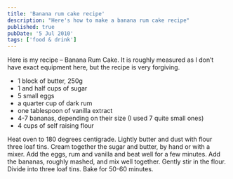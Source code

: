 ```yaml
---
title: 'Banana rum cake recipe'
description: "Here's how to make a banana rum cake recipe"
published: true
pubDate: '5 Jul 2010'
tags: ['food & drink']
---
```


Here is my recipe – Banana Rum Cake. It is roughly measured as I don’t have exact equipment here, but the recipe is very forgiving.

* 1 block of butter, 250g
* 1 and half cups of sugar
* 5 small eggs
* a quarter cup of dark rum
* one tablespoon of vanilla extract
* 4-7 bananas, depending on their size (I used 7 quite small ones)
* 4 cups of self raising flour

Heat oven to 180 degrees centigrade. Lightly butter and dust with flour three loaf tins. Cream together the sugar and butter, by hand or with a mixer. Add the eggs, rum and vanilla and beat well for a few minutes. Add the bananas, roughly mashed, and mix well together. Gently stir in the flour. Divide into three loaf tins. Bake for 50-60 minutes.